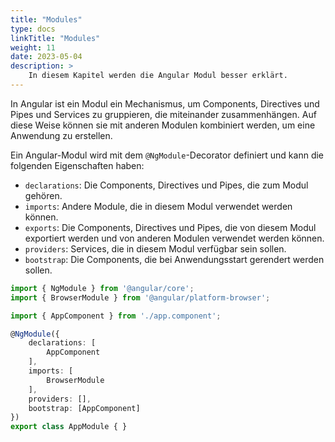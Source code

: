 ```yaml
---
title: "Modules"
type: docs
linkTitle: "Modules"
weight: 11
date: 2023-05-04
description: >
    In diesem Kapitel werden die Angular Modul besser erklärt.
---
```


In Angular ist ein Modul ein Mechanismus, um Components, Directives und Pipes und Services zu gruppieren, die miteinander zusammenhängen. Auf diese Weise können sie mit anderen Modulen kombiniert werden, um eine Anwendung zu erstellen.

Ein Angular-Modul wird mit dem `@NgModule`-Decorator definiert und kann die folgenden Eigenschaften haben:

* `declarations`: Die Components, Directives und Pipes, die zum Modul gehören.
* `imports`: Andere Module, die in diesem Modul verwendet werden können.
* `exports`: Die Components, Directives und Pipes, die von diesem Modul exportiert werden und von anderen Modulen verwendet werden können.
* `providers`: Services, die in diesem Modul verfügbar sein sollen.
* `bootstrap`: Die Components, die bei Anwendungsstart gerendert werden sollen.

```typescript
import { NgModule } from '@angular/core';
import { BrowserModule } from '@angular/platform-browser';

import { AppComponent } from './app.component';

@NgModule({
    declarations: [
        AppComponent
    ],
    imports: [
        BrowserModule
    ],
    providers: [],
    bootstrap: [AppComponent]
})
export class AppModule { }
```